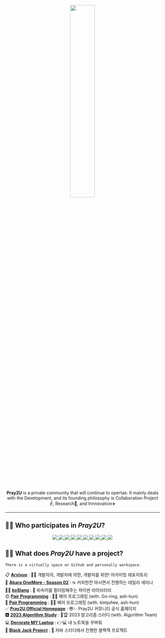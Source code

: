 <div align="center">
  <img width=40% src="https://user-images.githubusercontent.com/32566767/210431752-cc22ef68-088e-4ded-a950-c40c7b91216c.png"/>
  <p><b>Pray2U</b> is a private community that will continue to opertae.&nbspIt mainly deals with the Development, and its founding philosophy is Collaboration Project✌️, Research📑, and Innnovation✈️</p>
</div>

---    
## 🙋‍♂️ Who participates in *Pray2U*?  

<div align="center">
    <a href="https://github.com/ash-hun" align="center">
      <img src=https://img.shields.io/badge/Ash_hun-000000?style=flat-square/>
    </a>
    <a href="https://github.com/MinsungKimDev" align="center">
      <img src=https://img.shields.io/badge/MinsungKimDev-7b00bd?style=flat-square/>
    </a>
    <a href="https://github.com/HS980924" align="center">
      <img src=https://img.shields.io/badge/HS980924-5e5858?style=flat-square/>
    </a>
    <a href="https://github.com/chaeha617" align="center">
      <img src=https://img.shields.io/badge/chaeha617-e67c7c?style=flat-square/>
    </a>
    <a href="https://github.com/Yurile72" align="center">
      <img src=https://img.shields.io/badge/Yurile72-ededed?style=flat-square/>
    </a>
    <a href="https://github.com/go-ring" align="center">
      <img src=https://img.shields.io/badge/goring-7dd600?style=flat-square/>
    </a>
    <a href="https://github.com/kimju-hee" align="center">
      <img src=https://img.shields.io/badge/kimjuhee-ed61e6?style=flat-square/>
    </a>
    <a href="https://github.com/Dongbok-Lee" align="center">
      <img src=https://img.shields.io/badge/Dongbok_Lee-a18b5a?style=flat-square/>
    </a>
    <a href="https://github.com/limjongheok" align="center">
      <img src=https://img.shields.io/badge/limjongheok-3f46d1?style=flat-square/>
    </a>
    <a href="https://github.com/Byunjihun" align="center">
      <img src=https://img.shields.io/badge/Byunjihun-cfa900?style=flat-square/>
    </a>
</div>

## 👩‍💻 What does *Pray2U* have a project?
`There is a virtually space on Github and personally workspace.`

📋 [**Arxivus**](https://github.com/Pray2U/Arxivus) : 👩‍💻 개발자의, 개발자에 의한, 개발자를 위한! 아카이빙 레포지토리  
🌈 [**Abara OneMore - Season 02**](https://github.com/Pray2U/AbaraOneMore) : ☕ 커피한잔 마시면서 진행하는 데일리 세미나  
👩‍💻 [**koSlang**](https://github.com/Pray2U/koSlang) : 🧉 비속어를 필터링해주는 파이썬 라이브러리  
😍 [**Pair Programming**](https://github.com/Pray2U/Pair2goring-ashhun) : 🐱‍🚀 페어 프로그래밍 (with. Go-ring, ash-hun)   
🥰 [**Pair Programming**](https://github.com/Pray2U/Pair2kimjuhee-ashhun) : 🐔🔥 페어 프로그래밍 (with. kimjuhee, ash-hun)  
✅ [**Pray2U Official Homepage**](https://github.com/Pray2U/Pray2U_Homepage) : 😎✨ Pray2U 커뮤니티 공식 홈페이지  
🅰️ [**2023 Algorithm Study**](https://github.com/Pray2U/Algorithm-Study) : 🥇🏆 2023 알고리즘 스터디 (with. Algorithm Team)  
💻 [**Decorate MY Laptop**](https://github.com/Pray2U/Decorate_My_Laptop) : 👉💻 내 노트북을 꾸며줘  
📔 [**Black Jack Project**](https://github.com/Pray2U/Java_Study_BlackJackProject) : 📔 자바 스터디에서 진행한 블랙잭 프로젝트 
